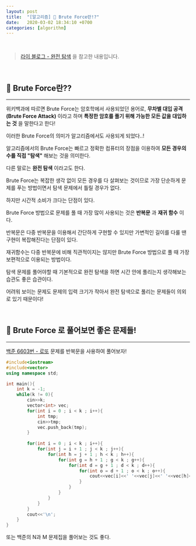 ```yaml
---
layout: post
title:  "[알고리즘] 🤖 Brute Force란!?"
date:   2020-03-02 18:34:10 +0700
categories: [algorithm]
---
```


<br>

> [라이 블로그 - 완전 탐색](http://blog.naver.com/kks227/220769870195) 을 참고한 내용입니다.

<br>

## 🤖 Brute Force란??
---

위키백과에 따르면 Brute Force는 암호학에서 사용되었던 용어로, __무차별 대입 공격(Brute Force Attack)__ 이라고 하며 __특정한 암호를 풀기 위해 가능한 모든 값을 대입하는 것__ 을 말한다고 한다!

이러한 Brute Force의 의미가 알고리즘에서도 사용되게 되었다..!

알고리즘에서의 Brute Force는 빠르고 정확한 컴퓨터의 장점을 이용하여 __모든 경우의 수를 직접 "탐색"__ 해보는 것을 의미한다.

다른 말로는 __완전 탐색__ 이라고도 한다.

Brute Force는 복잡한 생각 없이 모든 경우를 다 살펴보는 것이므로 가장 단순하게 문제를 푸는 방법이면서 탐색 문제에서 틀릴 경우가 없다.

하지만 시간적 소비가 크다는 단점이 있다.

Brute Force 방법으로 문제를 풀 때 가장 많이 사용되는 것은 __반복문__ 과 __재귀 함수__ 이다.

반복문은 다중 반복문을 이용해서 간단하게 구현할 수 있지만 가변적인 길이를 다룰 땐 구현이 복잡해진다는 단점이 있다.

재귀함수는 다중 반복문에 비해 직관적이지는 않지만 Brute Force 방법으로 풀 때 가장 보편적으로 이용되는 방법이다.

탐색 문제를 풀어야할 때 기본적으로 완전 탐색을 하면 시간 안에 풀리는지 생각해보는 습관도 좋은 습관이다. 

어려워 보이는 문제도 문제의 입력 크기가 작아서 완전 탐색으로 풀리는 문제들이 의외로 있기 때문이다!

<br>

## 🤖 Brute Force 로 풀어보면 좋은 문제들!
---

[백준 6603번 - 로또](https://www.acmicpc.net/problem/6603) 문제를 반복문을 사용하여 풀어보자!

~~~c++
#include<iostream>
#include<vector>
using namespace std;

int main(){
	int k = -1;
	while(k != 0){
		cin>>k;
		vector<int> vec;
		for(int i = 0 ; i < k ; i++){
			int tmp;
			cin>>tmp;
			vec.push_back(tmp);
		}
		
		for(int i = 0 ; i < k ; i++){
			for(int j = i + 1 ; j < k ; j++){
				for(int h = j + 1 ; h < k ; h++){
					for(int g = h + 1 ; g < k ; g++){
						for(int d = g + 1 ; d < k ; d++){
							for(int o = d + 1 ; o < k ; o++){
								cout<<vec[i]<<' '<<vec[j]<<' '<<vec[h]<<' '<<vec[g]<<' '<<vec[d]<<' '<<vec[o]<<'\n';
							}
						}
					}
				}
			}
		}
		cout<<'\n';
	}
}
~~~

또는 백준의 N과 M 문제집을 풀어보는 것도 좋다.

<br>


